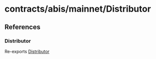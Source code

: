 # contracts/abis/mainnet/Distributor

## References

### Distributor

Re-exports [Distributor](Distributor.md#distributor)
